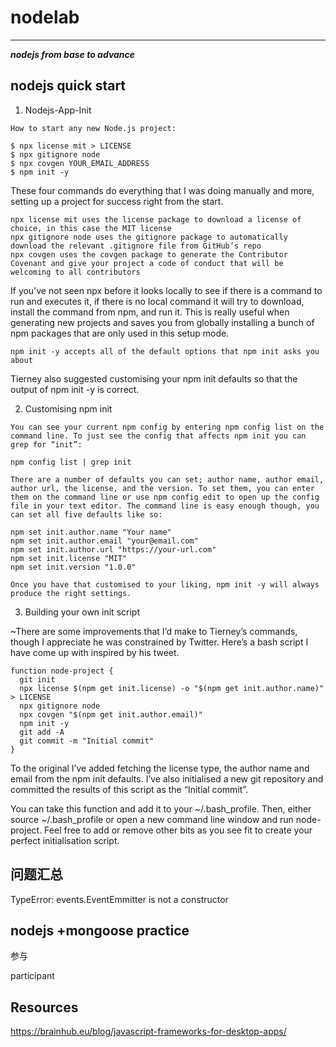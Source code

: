 # nodelab
---
***nodejs from base to advance***

## nodejs quick start

1. Nodejs-App-Init

```
How to start any new Node.js project:

$ npx license mit > LICENSE
$ npx gitignore node
$ npx covgen YOUR_EMAIL_ADDRESS
$ npm init -y

````

These four commands do everything that I was doing manually and more, setting up a project for success right from the start.

    npx license mit uses the license package to download a license of choice, in this case the MIT license
    npx gitignore node uses the gitignore package to automatically download the relevant .gitignore file from GitHub’s repo
    npx covgen uses the covgen package to generate the Contributor Covenant and give your project a code of conduct that will be welcoming to all contributors

If you’ve not seen npx before it looks locally to see if there is a command to run and executes it, if there is no local command it will try to download, install the command from npm, and run it. This is really useful when generating new projects and saves you from globally installing a bunch of npm packages that are only used in this setup mode.

    npm init -y accepts all of the default options that npm init asks you about

Tierney also suggested customising your npm init defaults so that the output of npm init -y is correct.

2. Customising npm init

``` Customising npm init
You can see your current npm config by entering npm config list on the command line. To just see the config that affects npm init you can grep for “init”:

npm config list | grep init

There are a number of defaults you can set; author name, author email, author url, the license, and the version. To set them, you can enter them on the command line or use npm config edit to open up the config file in your text editor. The command line is easy enough though, you can set all five defaults like so:

npm set init.author.name "Your name"
npm set init.author.email "your@email.com"
npm set init.author.url "https://your-url.com"
npm set init.license "MIT"
npm set init.version "1.0.0"

Once you have that customised to your liking, npm init -y will always produce the right settings.

```
3. Building your own init script

~There are some improvements that I’d make to Tierney’s commands, though I appreciate he was constrained by Twitter. Here’s a bash script I have come up with inspired by his tweet.

```
function node-project {
  git init
  npx license $(npm get init.license) -o "$(npm get init.author.name)" > LICENSE
  npx gitignore node
  npx covgen "$(npm get init.author.email)"
  npm init -y
  git add -A
  git commit -m "Initial commit"
}
```
To the original I’ve added fetching the license type, the author name and email from the npm init defaults. I’ve also initialised a new git repository and committed the results of this script as the “Initial commit”.

You can take this function and add it to your ~/.bash_profile. Then, either source ~/.bash_profile or open a new command line window and run node-project. Feel free to add or remove other bits as you see fit to create your perfect initialisation script.


## 问题汇总
TypeError: events.EventEmmitter is not a constructor




## nodejs +mongoose practice


参与

participant


## Resources

https://brainhub.eu/blog/javascript-frameworks-for-desktop-apps/

